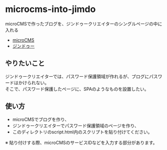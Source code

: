 # microcms-into-jimdo

microCMSで作ったブログを、ジンドゥークリエイターのシングルページの中に入れる

- [microCMS](https://microcms.io/)
- [ジンドゥー](https://www.jimdo.com/jp/)

## やりたいこと

ジンドゥークリエイターでは、パスワード保護領域が作れるが、ブログにパスワードはかけられない。  
そこで、パスワード保護したページに、SPAのようなものを設置したい。

## 使い方

- microCMSでブログを作り、
- ジンドゥークリエイターでパスワード保護領域のページを作り、
- このディレクトリのscript.html内のスクリプトを貼り付けてください。

※ 貼り付けする際、microCMSのサービスIDなどを入力する部分があります。
